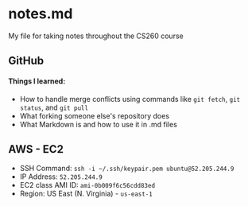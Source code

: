 # notes.md
My file for taking notes throughout the CS260 course

## GitHub
#### Things I learned:
- How to handle merge conflicts using commands like `git fetch`, `git status`, and `git pull`
- What forking someone else's repository does
- What Markdown is and how to use it in .md files

## AWS - EC2
- SSH Command: `ssh -i ~/.ssh/keypair.pem ubuntu@52.205.244.9`
- IP Address: `52.205.244.9`
- EC2 class AMI ID: `ami-0b009f6c56cdd83ed`
- Region: US East (N. Virginia) - `us-east-1`
